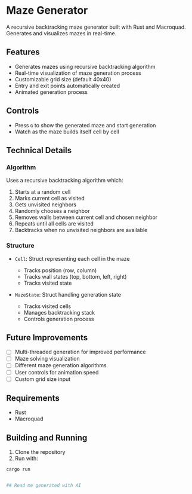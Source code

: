 # Maze Generator

A recursive backtracking maze generator built with Rust and Macroquad. Generates and visualizes mazes in real-time.

## Features

- Generates mazes using recursive backtracking algorithm
- Real-time visualization of maze generation process
- Customizable grid size (default 40x40)
- Entry and exit points automatically created
- Animated generation process

## Controls

- Press `G` to show the generated maze and start generation
- Watch as the maze builds itself cell by cell

## Technical Details

### Algorithm

Uses a recursive backtracking algorithm which:
1. Starts at a random cell
2. Marks current cell as visited
3. Gets unvisited neighbors
4. Randomly chooses a neighbor
5. Removes walls between current cell and chosen neighbor
6. Repeats until all cells are visited
7. Backtracks when no unvisited neighbors are available

### Structure

- `Cell`: Struct representing each cell in the maze
  - Tracks position (row, column)
  - Tracks wall states (top, bottom, left, right)
  - Tracks visited state

- `MazeState`: Struct handling generation state
  - Tracks visited cells
  - Manages backtracking stack
  - Controls generation process

## Future Improvements

- [ ] Multi-threaded generation for improved performance
- [ ] Maze solving visualization
- [ ] Different maze generation algorithms
- [ ] User controls for animation speed
- [ ] Custom grid size input

## Requirements

- Rust
- Macroquad

## Building and Running

1. Clone the repository
2. Run with:
```bash
cargo run


## Read me generated with AI